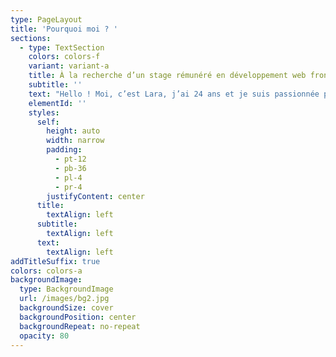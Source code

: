 ```yaml
---
type: PageLayout
title: 'Pourquoi moi ? '
sections:
  - type: TextSection
    colors: colors-f
    variant: variant-a
    title: À la recherche d’un stage rémunéré en développement web front-end
    subtitle: ''
    text: "Hello ! Moi, c’est Lara, j’ai 24 ans et je suis passionnée par tout ce qui touche au web, au gaming, à la danse, et au dessin sur iPad. Actuellement en pleine formation en développement web front-end à l'IFAPME, je suis à la recherche d’un\_**stage rémunéré**\_pour mettre en pratique mes compétences et contribuer à de vrais projets.\n\nJ’ai déjà quelques bases en développement web, acquises au cours d'une année de bachelier en e-business, où j’ai pu me familiariser avec les langages comme HTML, CSS et JavaScript. Aujourd’hui, je suis impatiente de passer au niveau supérieur en intégrant une équipe qui me permettra de concrétiser mes acquis, d’apprendre encore plus et d’explorer de nouvelles technologies.\n\nCe qui me motive le plus, c’est de pouvoir allier créativité et technique. Que ce soit pour donner vie à des interfaces ou résoudre des problèmes de code, je suis toujours prête à me lancer dans des défis. J’adore travailler en équipe, partager des idées et apprendre des autres, mais je suis aussi à l’aise pour avancer de façon autonome.\n\nEn plus de ma passion pour le développement web, je suis une personne organisée, avec une grande capacité d’adaptation et d’apprentissage rapide. Je suis convaincue que ce stage me permettra non seulement de développer mes compétences, mais aussi d’apporter un vrai plus à votre équipe.\n\nAlors si vous cherchez quelqu’un de motivé, créatif et déterminé à s’investir pleinement, je serais ravie de faire partie de votre équipe !\n\nÀ bientôt,\n\nLara\n"
    elementId: ''
    styles:
      self:
        height: auto
        width: narrow
        padding:
          - pt-12
          - pb-36
          - pl-4
          - pr-4
        justifyContent: center
      title:
        textAlign: left
      subtitle:
        textAlign: left
      text:
        textAlign: left
addTitleSuffix: true
colors: colors-a
backgroundImage:
  type: BackgroundImage
  url: /images/bg2.jpg
  backgroundSize: cover
  backgroundPosition: center
  backgroundRepeat: no-repeat
  opacity: 80
---
```

